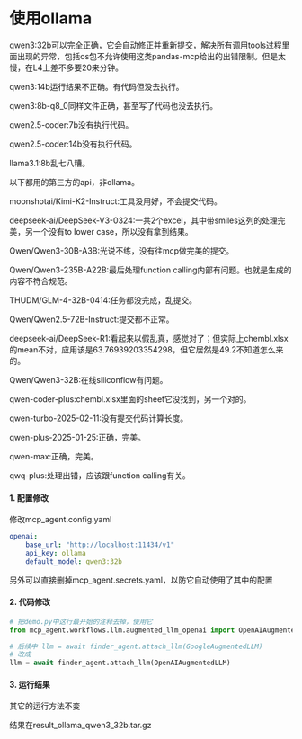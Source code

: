 # 使用ollama

qwen3:32b可以完全正确，它会自动修正并重新提交，解决所有调用tools过程里面出现的异常，包括os包不允许使用这类pandas-mcp给出的出错限制。但是太慢，在L4上差不多要20来分钟。

qwen3:14b运行结果不正确。有代码但没去执行。

qwen3:8b-q8_0同样文件正确，甚至写了代码也没去执行。

qwen2.5-coder:7b没有执行代码。

qwen2.5-coder:14b没有执行代码。

llama3.1:8b乱七八糟。

以下都用的第三方的api，非ollama。

moonshotai/Kimi-K2-Instruct:工具没用好，不会提交代码。

deepseek-ai/DeepSeek-V3-0324:一共2个excel，其中带smiles这列的处理完美，另一个没有to lower case，所以没有拿到结果。

Qwen/Qwen3-30B-A3B:光说不练，没有往mcp做完美的提交。

Qwen/Qwen3-235B-A22B:最后处理function calling内部有问题。也就是生成的内容不符合规范。

THUDM/GLM-4-32B-0414:任务都没完成，乱提交。

Qwen/Qwen2.5-72B-Instruct:提交都不正常。

deepseek-ai/DeepSeek-R1:看起来以假乱真，感觉对了；但实际上chembl.xlsx的mean不对，应用该是63.76939203354298，但它居然是49.2不知道怎么来的。

Qwen/Qwen3-32B:在线siliconflow有问题。

qwen-coder-plus:chembl.xlsx里面的sheet它没找到，另一个对的。

qwen-turbo-2025-02-11:没有提交代码计算长度。

qwen-plus-2025-01-25:正确，完美。

qwen-max:正确，完美。

qwq-plus:处理出错，应该跟function calling有关。

#### 1. 配置修改

修改mcp_agent.config.yaml 

```yaml
openai:
    base_url: "http://localhost:11434/v1"
    api_key: ollama
    default_model: qwen3:32b
```

另外可以直接删掉mcp_agent.secrets.yaml，以防它自动使用了其中的配置

#### 2. 代码修改

```python
# 把demo.py中这行最开始的注释去掉，使用它
from mcp_agent.workflows.llm.augmented_llm_openai import OpenAIAugmentedLLM

# 后续中 llm = await finder_agent.attach_llm(GoogleAugmentedLLM)
# 改成
llm = await finder_agent.attach_llm(OpenAIAugmentedLLM)

```

#### 3. 运行结果

其它的运行方法不变

结果在result_ollama_qwen3_32b.tar.gz